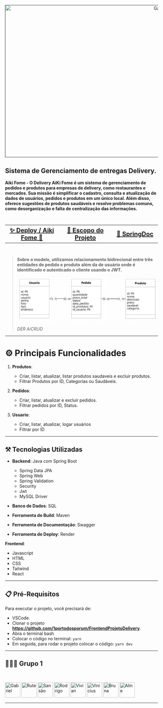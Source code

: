 <div style="text-align: center">
<a href=""><img src="https://ik.imagekit.io/0cescotho/pagina_login.png?updatedAt=1738613560290" title="Gabriel" width="1012" height="500"></a>
</div>

## Sistema de Gerenciamento de entregas Delivery. 
**Aiki Fome - O Delivery AiKi Fome é um sistema de gerenciamento de pedidos e produtos
para empresas de delivery, como restaurantes e mercados. Sua missão é simplificar o
cadastro, consulta e atualização de dados de usuários, pedidos e produtos em um único
local. Além disso, oferece sugestões de produtos saudáveis e resolve problemas comuns,
como desorganização e falta de centralização das informações.**

<br>

<table>
    <tr>
        <th style="width:35%; font-size:20px;"><a href="https://aikfome-umportodosporums-projects.vercel.app/">✨ Deploy / Aiki Fome 🚀</a></th>
	    <th style="width:35%; font-size:20px;"><a href="https://docs.google.com/document/d/1Hc_NgIMZYC5_42SiV2SPJaTZg1n7r6hp9oZzalFAlaE/edit?tab=t.0">📑 Escopo do Projeto </a></th>
        <th style="width:35%; font-size:20px;"><a href="https://github.com/1portodosporum/ProjetoDelivery/blob/main/linkfiles/Projeto%20Delivery.pdf">🧩 SpringDoc </a></th>
    </tr>
</table>

<br>

> __Sobre o modelo, utilizamos relacionamento  bidirecional entre três entidades de pedido e produto além da de usuário onde é identificado e autenticado  o cliente usando o JWT.__
>
> <a href=""><img src="https://github.com/1portodosporum/ProjetoDelivery/blob/main/linkfiles/der.png" title="DER" width="600"></a>
>
> *DER AiCRUD*



---
#   ⚙️ Principais Funcionalidades

1. **Produtos**:

	- Criar, listar, atualizar, listar produtos saudaveis e excluir produtos.    
    - Filtrar Produtos por ID, Categorias ou Saudáveis.

2. **Pedidos**:
    
    - Criar, listar, atualizar e excluir pedidos.
    - Filtrar pedidos por ID, Status.
    
1.  **Usuario**:
	- Criar, listar, atualizar, logar  usuários
	- Filtrar por ID 

---

##  ⚒️ Tecnologias Utilizadas

- **Backend**: Java com Spring Boot
    
    - Spring Data JPA
    - Spring Web
    - Spring Validation
    - Security
    - Jwt
    - MySQL Driver
    
- **Banco de Dados**: SQL
- **Ferramenta de Build**: Maven
- **Ferramenta de Documentação**: Swagger
- **Ferramenta de Deploy**: Render

**Frontend**: 

  - Javascript
  - HTML
  - CSS
  - Tailwind
  - React
    
---

## 📋 Pré-Requisitos

Para executar o projeto, você precisará de:

- VSCode.
- Clonar o projeto **https://github.com/1portodosporum/FrontendProjetoDelivery**.
- Abra o terminal bash
- Colocar o código no terminal: `yarn`
- Em seguida, para rodar o projeto colocar o código: `yarn dev`

---

## 👩🏽‍💻 Grupo 1

<br>

<a href="[AlvessGS](https://github.com/AlvessGS)"><img src="https://avatars.githubusercontent.com/u/93622833?v=4" title="Gabriel" width="50" height="50"></a> <a href="https://github.com/Rute-r"><img src="https://avatars.githubusercontent.com/u/98761708?v=4" title="Rute" width="50" height="50"></a> <a href="https://github.com/sansaovieira"><img src="https://avatars.githubusercontent.com/u/105690796?v=4" title="Sansão" width="50" height="50"></a> <a href="https://github.com/rudr1gu"><img src="https://avatars.githubusercontent.com/u/141527442?v=4" title="Rodrigo" width="50" height="50"></a> <a href="https://github.com/vivianrcc"><img src="https://avatars.githubusercontent.com/u/147281523?v=4" title="Vivian" width="50" height="50"></a> <a href="https://github.com/vsmau"><img src="https://avatars.githubusercontent.com/u/170134485?v=4" title="Vinicius" width="50" height="50"></a> <a href="https://github.com/brartioli"><img src="https://avatars.githubusercontent.com/u/177882831?v=4" title="Bruna" width="50" height="50"></a> <a href="https://github.com/4lineferreira"><img src="https://avatars.githubusercontent.com/u/179061211?v=4" title="Aline" width="50" height="50"></a>

---
